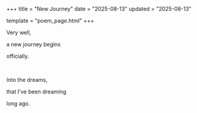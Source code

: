 +++
title = "New Journey"
date = "2025-08-13"
updated = "2025-08-13"

template = "poem_page.html"
+++

Very well,

a new journey begins

officially.

<!-- more -->

<br>

Into the dreams,

that I've been dreaming

long ago.
